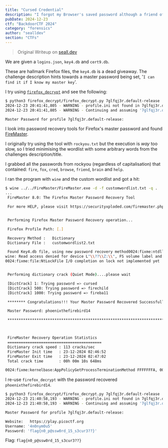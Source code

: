 ```yaml
---
title: "Cursed Credential"
description: "I forgot my Browser's saved password although a friend of mine tells that I can find it if I know my master key. The problem is I dont even remember that, hopefully you can rock your brain and help me out."
pubDate: 2024-12-23
ctf: "BackdoorCTF 2024"
category: "forensics"
author: "sealldev"
section: "CTFs"
---
```


> Original Writeup on [seall.dev](https://seall.dev/posts/backdoorctf2024#cursed-credential)

We are given a `logins.json`, `key4.db` and `cert9.db`.

These are hallmark Firefox files, the `key4.db` is a dead giveaway. The challenge description hints towards a master password being set, '`I can find it if I know my master key`'.

I try using [`firefox_decrypt`](https://github.com/unode/firefox_decrypt) and see the following:
```bash
$ python3 firefox_decrypt/firefox_decrypt.py 7glfqj3r.default-release                                                                                                                                        
2024-12-23 20:41:41,805 - WARNING - profile.ini not found in 7glfqj3r.default-release
2024-12-23 20:41:41,805 - WARNING - Continuing and assuming '7glfqj3r.default-release' is a profile location

Master Password for profile 7glfqj3r.default-release: 
```

I look into password recovery tools for Firefox's master password and found [FireMaster](https://securityxploded.com/firemaster.php). 

I originally try using the tool with `rockyou.txt` but the execution is *way* too slow, so I tried minimising the wordlist with some arbitrary words from the challenges description/title.

I grabbed all the passwords from rockyou (regardless of capitalisation) that contained: `fire`, `fox`, `cred`, `browse`, `friend`, `brain` and `help`.

I ran the program with `wine` and the custom wordlist and got a hit:
```bash
$ wine ../../FireMaster/FireMaster.exe -d -f customwordlist.txt -q . 
...
 FireMaster 8.0: The Firefox Master Password Recovery Tool

 For more HELP, please visit https://securityxploded.com/firemaster.php 


 Performing Firefox Master Password Recovery operation...

 Firefox Profile Path: [.]

 Recovery Method :   Dictionary
 Dictionary File :   customwordlist2.txt 

 Found Key4.db file, using new password recovery method0024:fixme:ntdll:NtQuerySystemInformation info_class SYSTEM_PERFORMANCE_INFORMATION
wine: Read access denied for device L"\\??\\Z:\\", FS volume label and serial are not available.
0024:fixme:file:NtLockFile I/O completion on lock not implemented yet


 Performing dictionary crack (Quiet Mode)....please wait 

 [DictCrack] 1: Trying password => cursed 
 [DictCrack] 500: Trying password => firechild 
 [DictCrack] 1000: Trying password => fireba11 

 ******** Congratulations!!! Your Master Password Recovered Successfully ********* 

 Master Password: phoenixthefirebird14

 *************************************************************************************



 FireMaster Recovery Operation Statistics 
 ==========================================
 Dictionary crack speed : 113 cracks/sec
 FireMaster Init time   : 23-12-2024 02:46:52
 FireMaster Exit time   : 23-12-2024 02:47:02
 Total crack time       : 00h 00m 10s 648ms 

0024:fixme:kernelbase:AppPolicyGetProcessTerminationMethod FFFFFFFA, 0082FD84
```

I re-use `firefox_decrypt` with the password recovered `phoenixthefirebird14`.
```bash
$ python3 firefox_decrypt/firefox_decrypt.py 7glfqj3r.default-release
2024-12-23 21:40:58,193 - WARNING - profile.ini not found in 7glfqj3r.default-release
2024-12-23 21:40:58,193 - WARNING - Continuing and assuming '7glfqj3r.default-release' is a profile location

Master Password for profile 7glfqj3r.default-release: 

Website:   https://play.picoctf.org
Username: '4n0nym0u5'
Password: 'flag{n0_p@ssw0rd_15_s3cur3??}'
```

Flag: `flag{n0_p@ssw0rd_15_s3cur3??}`